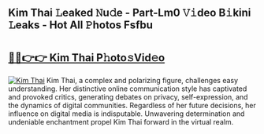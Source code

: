 ## Kim Thai 𝙻eaked 𝙽u𝚍e - Part-Lm0 𝚅𝚒deo B𝚒kini 𝙻eaks - Hot All 𝙿hotos Fsfbu

# <h2><a href="http://ld3ep4.urlbe.top/?page=Kim+Thai">🔗🔗👉👉 Kim Thai P𝚑oto𝚜Vid𝚎o</a></h2>

[![Kim Thai](https://i.imgur.com/eBuTRDB.gif)](http://ld3ep4.urlbe.top/?page=Kim+Thai)
Kim Thai, a complex and polarizing figure, challenges easy understanding. Her distinctive online communication style has captivated and provoked critics, generating debates on privacy, self-expression, and the dynamics of digital communities. Regardless of her future decisions, her influence on digital media is indisputable. Unwavering determination and undeniable enchantment propel Kim Thai forward in the virtual realm.
